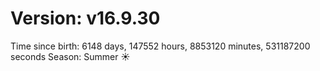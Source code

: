# Version: v16.9.30
Time since birth: 6148 days, 147552 hours, 8853120 minutes, 531187200 seconds
Season: Summer ☀️
